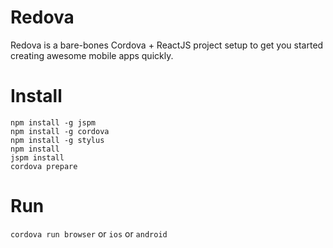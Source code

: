 # Redova

Redova is a bare-bones Cordova + ReactJS project setup to get you started creating awesome mobile apps quickly.

Install
=======
```
npm install -g jspm
npm install -g cordova
npm install -g stylus
npm install
jspm install
cordova prepare
```
Run
======
`cordova run browser`
or `ios` or `android`
